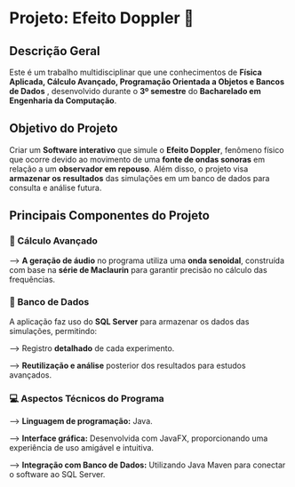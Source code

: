 # Projeto: Efeito Doppler 🎵
## Descrição Geral
Este é um trabalho multidisciplinar que une conhecimentos de **Física Aplicada, Cálculo Avançado, Programação Orientada a Objetos e Bancos de Dados** , desenvolvido durante o **3º semestre** do **Bacharelado em Engenharia da Computação**.

## Objetivo do Projeto
Criar um **Software interativo** que simule o **Efeito Doppler**, fenômeno físico que ocorre devido ao movimento de uma **fonte de ondas sonoras** em relação a um **observador em repouso**. Além disso, o projeto visa **armazenar os resultados** das simulações em um banco de dados para consulta e análise futura.

## Principais Componentes do Projeto
### 🔢 Cálculo Avançado
--> **A geração de áudio** no programa utiliza uma **onda senoidal**, construída com base na **série de Maclaurin** para garantir precisão no cálculo das frequências.

### 💾 Banco de Dados
A aplicação faz uso do **SQL Server** para armazenar os dados das simulações, permitindo:

--> Registro **detalhado** de cada experimento.


--> **Reutilização e análise** posterior dos resultados para estudos avançados.

### 💻 Aspectos Técnicos do Programa
--> **Linguagem de programação:** Java.

--> **Interface gráfica:** Desenvolvida com JavaFX, proporcionando uma experiência de uso amigável e intuitiva.

--> **Integração com Banco de Dados:** Utilizando Java Maven para conectar o software ao SQL Server.
